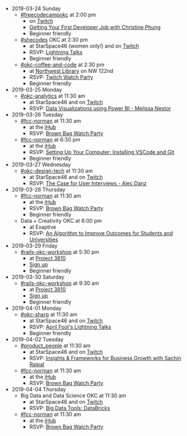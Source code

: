 * 2019-03-24 Sunday
  * [#freecodecampokc](https://techlahoma.slack.com/messages/freecodecampokc/) at 2:00 pm
    * on [Twitch](https://twitch.tv/techlahoma)
    * [Getting Your First Developer Job with Christine Phung](https://www.meetup.com/FreeCodeCampOKC/events/259928412/)
    * Beginner friendly
  * [#shecodes](https://techlahoma.slack.com/messages/shecodes/) OKC at 2:30 pm
    * at StarSpace46 (women only!) and on [Twitch](https://twitch.tv/techlahoma)
    * RSVP: [Lightning Talks](https://www.meetup.com/SheCodesOKC/events/259436041/)
    * Beginner friendly
  * [#okc-coffee-and-code](https://techlahoma.slack.com/messages/okccoffeeandcode/) at 2:30 pm
    * at [Northwest Library](http://www.metrolibrary.org/northwest-library) on NW 122nd 
    * RSVP: [Twitch Watch Party](https://www.meetup.com/okccoffeeandcode/events/259995507/)
    * Beginner friendly
* 2019-03-25 Monday
  * [#okc-analytics](https://techlahoma.slack.com/messages/okc-analytics/) at 11:30 am
    * at StarSpace46 and on [Twitch](https://twitch.tv/techlahoma)
    * RSVP: [Data Visualizations using Power BI - Melissa Nestor](https://www.meetup.com/OKC-Analytics/events/259068009/)
* 2019-03-26 Tuesday
  * [#fcc-norman](https://techlahoma.slack.com/messages/fcc-norman/) at 11:30 am
    * at the [iHub](http://www.ou.edu/innovationhub)
    * RSVP: [Brown Bag Watch Party](https://www.meetup.com/FreeCodeCamp-Norman/events/rdhhsqyzfbjc/)
  * [#fcc-norman](https://techlahoma.slack.com/messages/fcc-norman/) at 6:30 pm
    * at the [iHub](http://www.ou.edu/innovationhub)
    * RSVP: [Setting Up Your Computer: Installing VSCode and Git](https://www.meetup.com/FreeCodeCamp-Norman/events/259718891/)
    * Beginner friendly
* 2019-03-27 Wednesday
  * [#okc-design-tech](https://techlahoma.slack.com/messages/okc-design-tech/) at 11:30 am
    * at StarSpace46 and on [Twitch](https://twitch.tv/techlahoma)
    * RSVP: [The Case for User Interviews - Alec Danz](https://www.meetup.com/OKC-Design-Tech/events/258671600/)
* 2019-03-28 Thursday
  * [#fcc-norman](https://techlahoma.slack.com/messages/fcc-norman/) at 11:30 am
    * at the [iHub](http://www.ou.edu/innovationhub)
    * RSVP: [Brown Bag Watch Party](https://www.meetup.com/FreeCodeCamp-Norman/events/rdhhsqyzfblc/)
    * Beginner friendly
  * Data + Creativity OKC at 6:00 pm
    * at Exaptive
    * RSVP: [An Algorithm to Improve Outcomes for Students and Universities](https://www.meetup.com/Data-Creativity-OKC/events/259146806/)
* 2019-03-29 Friday
  * [#rails-okc-workshop](https://techlahoma.slack.com/messages/rails-okc-workshop/) at 5:30 pm
    * at [Project 3810](https://project3810.com)
    * [Sign up](https://rails-okc.herokuapp.com/sign-up)
    * Beginner friendly
* 2019-03-30 Saturday
  * [#rails-okc-workshop](https://techlahoma.slack.com/messages/rails-okc-workshop/) at 9:30 am
    * at [Project 3810](https://project3810.com)
    * [Sign up](https://rails-okc.herokuapp.com/sign-up)
    * Beginner friendly
* 2019-04-01 Monday
  * [#okc-sharp](https://techlahoma.slack.com/messages/rails-okc-workshop/) at 11:30 am
    * at StarSpace46 and on [Twitch](https://twitch.tv/techlahoma)
    * RSVP: [April Fool's Lightning Talks](https://www.meetup.com/OKC-Sharp/events/257991505/)
    * Beginner friendly
* 2019-04-02 Tuesday
  * [#product_people](https://techlahoma.slack.com/messages/product_people/) at 11:30 am
    * at StarSpace46 and on [Twitch](https://twitch.tv/techlahoma)
    * RSVP: [Insights & Frameworks for Business Growth with Sachin Rajpal](https://www.meetup.com/ProductTank-OKC/events/259959423/)
  * [#fcc-norman](https://techlahoma.slack.com/messages/fcc-norman/) at 11:30 am
    * at the [iHub](http://www.ou.edu/innovationhub)
    * RSVP: [Brown Bag Watch Party](https://www.meetup.com/FreeCodeCamp-Norman/events/rdhhsqyzgbdb/)
* 2019-04-04 Thursday
  * Big Data and Data Science OKC at 11:30 am
    * at StarSpace46 and on [Twitch](https://twitch.tv/techlahoma)
    * RSVP: [Big Data Tools: DataBricks](https://www.meetup.com/Big-Data-in-Oklahoma-City/events/258171327/)
  * [#fcc-norman](https://techlahoma.slack.com/messages/fcc-norman/) at 11:30 am
    * at the [iHub](http://www.ou.edu/innovationhub)
    * RSVP: [Brown Bag Watch Party](https://www.meetup.com/FreeCodeCamp-Norman/events/rdhhsqyzgbgb/)
